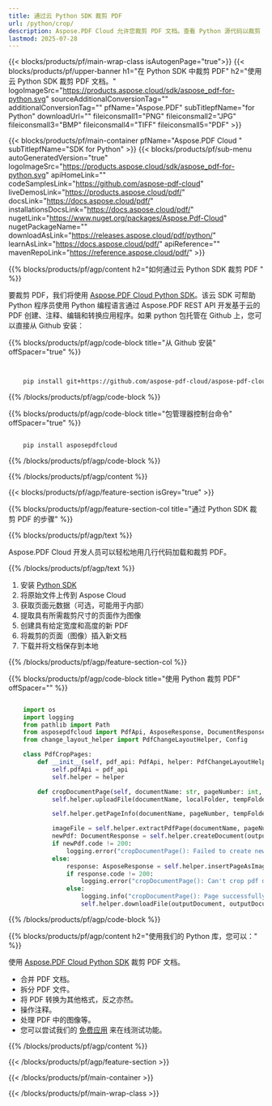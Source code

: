 ```yaml
---
title: 通过云 Python SDK 裁剪 PDF
url: /python/crop/
description: Aspose.PDF Cloud 允许您裁剪 PDF 文档。查看 Python 源代码以裁剪 PDF 文件。
lastmod: 2025-07-28
---
```


{{< blocks/products/pf/main-wrap-class isAutogenPage="true">}}
{{< blocks/products/pf/upper-banner h1="在 Python SDK 中裁剪 PDF" h2="使用云 Python SDK 裁剪 PDF 文档。" logoImageSrc="https://products.aspose.cloud/sdk/aspose_pdf-for-python.svg" sourceAdditionalConversionTag="" additionalConversionTag="" pfName="Aspose.PDF" subTitlepfName="for Python" downloadUrl="" fileiconsmall1="PNG" fileiconsmall2="JPG" fileiconsmall3="BMP" fileiconsmall4="TIFF" fileiconsmall5="PDF" >}}

{{< blocks/products/pf/main-container pfName="Aspose.PDF Cloud " subTitlepfName="SDK for Python" >}}
{{< blocks/products/pf/sub-menu autoGeneratedVersion="true" logoImageSrc="https://products.aspose.cloud/sdk/aspose_pdf-for-python.svg" apiHomeLink="" codeSamplesLink="https://github.com/aspose-pdf-cloud" liveDemosLink="https://products.aspose.cloud/pdf/" docsLink="https://docs.aspose.cloud/pdf/" installationsDocsLink="https://docs.aspose.cloud/pdf/" nugetLink="https://www.nuget.org/packages/Aspose.Pdf-Cloud" nugetPackageName="" downloadAsLink="https://releases.aspose.cloud/pdf/python/" learnAsLink="https://docs.aspose.cloud/pdf/" apiReference="" mavenRepoLink="https://reference.aspose.cloud/pdf/" >}}

{{% blocks/products/pf/agp/content h2="如何通过云 Python SDK 裁剪 PDF " %}}

要裁剪 PDF，我们将使用
[Aspose.PDF Cloud Python SDK](https://products.aspose.cloud/pdf/python/)。该云 SDK 可帮助 Python 程序员使用 Python 编程语言通过 Aspose.PDF REST API 开发基于云的 PDF 创建、注释、编辑和转换应用程序。如果 python 包托管在 Github 上，您可以直接从 Github 安装：

{{% blocks/products/pf/agp/code-block title="从 Github 安装" offSpacer="true" %}}

```bash

     
    pip install git+https://github.com/aspose-pdf-cloud/aspose-pdf-cloud-python.git


```

{{% /blocks/products/pf/agp/code-block %}}

{{% blocks/products/pf/agp/code-block title="包管理器控制台命令" offSpacer="true" %}}

```bash
     
    pip install asposepdfcloud

```

{{% /blocks/products/pf/agp/code-block %}}

{{% /blocks/products/pf/agp/content %}}

{{< blocks/products/pf/agp/feature-section isGrey="true" >}}

{{% blocks/products/pf/agp/feature-section-col title="通过 Python SDK 裁剪 PDF 的步骤" %}}

{{% blocks/products/pf/agp/text %}}

Aspose.PDF Cloud 开发人员可以轻松地用几行代码加载和裁剪 PDF。

{{% /blocks/products/pf/agp/text %}}

1. 安装 [Python SDK](https://pypi.org/project/asposepdfcloud/)
1. 将原始文件上传到 Aspose Cloud
1. 获取页面元数据（可选，可能用于内部）
1. 提取具有所需裁剪尺寸的页面作为图像
1. 创建具有给定宽度和高度的新 PDF
1. 将裁剪的页面（图像）插入新文档
1. 下载并将文档保存到本地

{{% /blocks/products/pf/agp/feature-section-col %}}

{{% blocks/products/pf/agp/code-block title="使用 Python 裁剪 PDF" offSpacer="" %}}

```python

    import os
    import logging
    from pathlib import Path
    from asposepdfcloud import PdfApi, AsposeResponse, DocumentResponse
    from change_layout_helper import PdfChangeLayoutHelper, Config

    class PdfCropPages:
        def __init__(self, pdf_api: PdfApi, helper: PdfChangeLayoutHelper):
            self.pdfApi = pdf_api
            self.helper = helper

        def cropDocumentPage(self, documentName: str, pageNumber: int, llx: int, lly: int, width: int, height: int, outputDocument: str, localFolder: str, tempFolder: str):
            self.helper.uploadFile(documentName, localFolder, tempFolder)

            self.helper.getPageInfo(documentName, pageNumber, tempFolder)

            imageFile = self.helper.extractPdfPage(documentName, pageNumber, Config.CROP_PAGE_WIDTH, Config.CROP_PAGE_HEIGHT, localFolder, tempFolder)
            newPdf: DocumentResponse = self.helper.createDocument(outputDocument, width, height, tempFolder)
            if newPdf.code != 200:
                logging.error("cropDocumentPage(): Failed to create new PDF document!")
            else:
                response: AsposeResponse = self.helper.insertPageAsImage(outputDocument, imageFile, llx, lly, tempFolder)
                if response.code != 200:
                    logging.error("cropDocumentPage(): Can't crop pdf document page!")
                else:
                    logging.info("cropDocumentPage(): Page successfully cropped.")
                    self.helper.downloadFile(outputDocument, outputDocument, localFolder, tempFolder, "cropped_")
```

{{% /blocks/products/pf/agp/code-block %}}

{{% blocks/products/pf/agp/content h2="使用我们的 Python 库，您可以：" %}}

使用 [Aspose.PDF Cloud Python SDK](https://products.aspose.cloud/pdf/python/) 裁剪 PDF 文档。

+ 合并 PDF 文档。
+ 拆分 PDF 文件。
+ 将 PDF 转换为其他格式，反之亦然。
+ 操作注释。
+ 处理 PDF 中的图像等。
+ 您可以尝试我们的 [免费应用](https://products.aspose.app/pdf/family) 来在线测试功能。

{{% /blocks/products/pf/agp/content %}}

{{< /blocks/products/pf/agp/feature-section >}}

{{< /blocks/products/pf/main-container >}}

{{< /blocks/products/pf/main-wrap-class >}}
